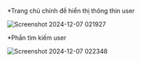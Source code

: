 *Trang chủ chính để hiển thị thông thin user

![Screenshot 2024-12-07 021927](https://github.com/user-attachments/assets/3282b160-ff3c-4f86-bfb3-33d4fa539130)

*Phần tìm kiếm user

![Screenshot 2024-12-07 022348](https://github.com/user-attachments/assets/14173598-49f5-47a4-b05a-83d3c1e5631e)
